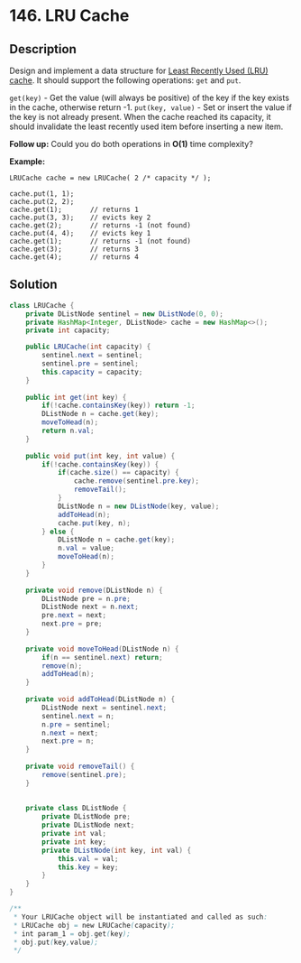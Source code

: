 # 146. LRU Cache

## Description

Design and implement a data structure for [Least Recently Used (LRU) cache](https://en.wikipedia.org/wiki/Cache_replacement_policies#LRU). It should support the following operations: `get` and `put`.

`get(key)` - Get the value (will always be positive) of the key if the key exists in the cache, otherwise return -1.
`put(key, value)` - Set or insert the value if the key is not already present. When the cache reached its capacity, it should invalidate the least recently used item before inserting a new item.

**Follow up:**
Could you do both operations in **O(1)** time complexity?

**Example:**

```
LRUCache cache = new LRUCache( 2 /* capacity */ );

cache.put(1, 1);
cache.put(2, 2);
cache.get(1);       // returns 1
cache.put(3, 3);    // evicts key 2
cache.get(2);       // returns -1 (not found)
cache.put(4, 4);    // evicts key 1
cache.get(1);       // returns -1 (not found)
cache.get(3);       // returns 3
cache.get(4);       // returns 4
```



## Solution

```java
class LRUCache {
    private DListNode sentinel = new DListNode(0, 0);
    private HashMap<Integer, DListNode> cache = new HashMap<>();
    private int capacity;

    public LRUCache(int capacity) {
        sentinel.next = sentinel;
        sentinel.pre = sentinel;
        this.capacity = capacity;
    }
    
    public int get(int key) {
        if(!cache.containsKey(key)) return -1;
        DListNode n = cache.get(key);
        moveToHead(n);
        return n.val;
    }
    
    public void put(int key, int value) {
        if(!cache.containsKey(key)) {
            if(cache.size() == capacity) {
                cache.remove(sentinel.pre.key);
                removeTail();
            }
            DListNode n = new DListNode(key, value);
            addToHead(n);
            cache.put(key, n);
        } else {
            DListNode n = cache.get(key);
            n.val = value;
            moveToHead(n);
        }
    }
    
    private void remove(DListNode n) {
        DListNode pre = n.pre;
        DListNode next = n.next;
        pre.next = next;
        next.pre = pre;
    }
    
    private void moveToHead(DListNode n) {
        if(n == sentinel.next) return;
        remove(n);
        addToHead(n);
    }
    
    private void addToHead(DListNode n) {
        DListNode next = sentinel.next;
        sentinel.next = n;
        n.pre = sentinel;
        n.next = next;
        next.pre = n;
    }
    
    private void removeTail() {
        remove(sentinel.pre);
    }
    
    
    private class DListNode {
        private DListNode pre;
        private DListNode next;
        private int val;
        private int key;
        private DListNode(int key, int val) {
            this.val = val;
            this.key = key;
        }
    }
}

/**
 * Your LRUCache object will be instantiated and called as such:
 * LRUCache obj = new LRUCache(capacity);
 * int param_1 = obj.get(key);
 * obj.put(key,value);
 */
```

